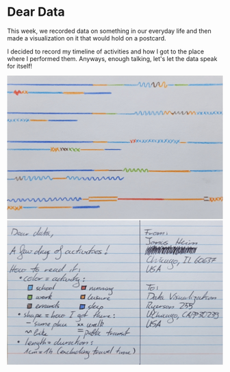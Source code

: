 # Dear Data

This week, we recorded data on something in our everyday life and then made a visualization on it that would hold on a postcard.

I decided to record my timeline of activities and how I got to the place where I performed them. Anyways, enough talking, let's let the data speak for itself!

![Front](JH_DearData_Front.jpg)
![Back](JH_DearData_Back.jpg)